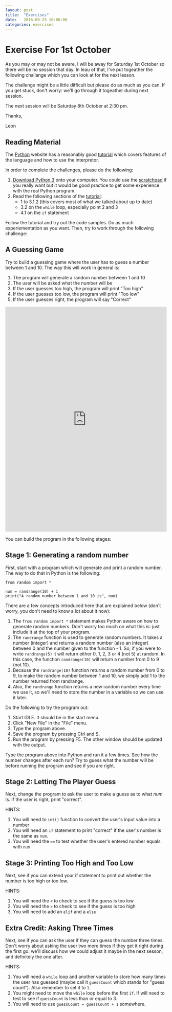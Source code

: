 ```yaml
---
layout: post
title:  "Exercises"
date:   2016-09-25 10:00:00
categories: exercises
---
```


# Exercise For 1st October

As you may or may not be aware, I will be away for Saturday 1st October so there will be no session
that day.  In leau of that, I've put togeather the following challange which you can look at for the
next lesson.

The challenge might be a little difficult but please do as much as you can.  If you get stuck,
don't worry: we'll go through it togeather during next session.

The next session will be Saturday 8th October at 2:30 pm.

Thanks,

Leon

## Reading Material

The [Python](https://www.python.org/) website has a reasonably good [tutorial](https://docs.python.org/3/tutorial/index.html)
which covers features of the language and how to use the interpretor.

In order to complete the challenges, please do the following:

1. [Download Python 3](/yprl-python-workbooks/resources/) onto your computer.  You could use the
    [scratchpad](/yprl-python-workbooks/scratchpad/) if you really want but it would be good
    practice to get some experience with the real Python program.
2. Read the following sections of the [tutorial](https://docs.python.org/3/tutorial/index.html):
    - 1 to 3.1.2 (this covers most of what we talked about up to date)
    - 3.2 on the `while` loop, especially point 2 and 3
    - 4.1 on the `if` statement

Follow the tutorial and try out the code samples.  Do as much experiementation as you want.  Then, try to work
through the following challenge: 

## A Guessing Game

Try to build a guessing game where the user has to guess a number between 1 and
10.  The way this will work in general is:

1. The program will generate a random number between 1 and 10
2. The user will be asked what the number will be
3. If the user guesses too high, the program will print "Too high"
4. If the user guesses too low, the program will print "Too low"
5. If the user guesses right, the program will say "Correct"

<iframe src="https://trinket.io/embed/python/691b37d400?outputOnly=true&amp;start=result" width="100%" height="700" frameborder="0" marginwidth="0" marginheight="0" allowfullscreen></iframe>

You can build the program in the following stages:

## Stage 1: Generating a random number

First, start with a program which will generate and print a random number.
The way to do that in Python is the following:

    from random import *

    num = randrange(10) + 1
    print("A random number between 1 and 10 is", num)

There are a few concepts introduced here that are explained below (don't worry, you don't need to
know a lot about it now):

1. The `from random import *` statement makes Python aware on how to generate random numbers.
   Don't worry too much on what this is: just include it at the top of your program.
2. The `randrange` function is used to generate random numbers.  It takes a number (integer) and
   returns a random number (also an integer) between 0 and the number given to the function - 1.
   So, if you were to write `randrange(5)` it will return either 0, 1, 2, 3 or 4 (not 5) at
   random.  In this case, the function `randrange(10)` will return a number from 0 to 9 (not 10).
3. Because the `randrange(10)` function returns a random number from 0 to 9, to make the
   random number between 1 and 10, we simply add 1 to the number returned from randrange.
4. Also, the `randrange` function returns a new random number every time we use it, so we'll
   need to store the number in a variable so we can use it later.

Do the following to try the program out:

1. Start IDLE.  It should be in the start menu.
2. Click "New File" in the "File" menu.
3. Type the program above.
4. Save the program by pressing Ctrl and S.
5. Run the program by pressing F5.  The other window should be updated with the output.
 
Type the program above into Python and run it a few times.  See how the number changes after each
run?  Try to guess what the number will be before running the program and see if you are right.

## Stage 2: Letting The Player Guess

Next, change the program to ask the user to make a guess as to what *num* is.  If the user
is right, print "correct".

HINTS:

1. You will need to `int()` function to convert the user's input value into a number
2. You will need an `if` statement to print "correct" if the user's number is the same as `num`.
3. You will need the `==` to test whether the user's entered number equals with `num`

## Stage 3: Printing Too High and Too Low

Next, see if you can extend your if statement to print out whether the number is too high or too low.

HINTS:

1. You will need the `<` to check to see if the guess is too low
2. You will need the `>` to check to see if the guess is too high
3. You will need to add an `elif` and a `else`

## Extra Credit: Asking Three Times

Next, see if you can ask the user if they can guess the number three times.  Don't worry about
asking the user two more times if they get it right during the first go: we'll discuss how we
could adjust it maybe in the next sesson, and definitely the one after.

HINTS:

1. You will need a `while` loop and another variable to store how many times the user has guessed
   (maybe call it `guessCount` which stands for "guess count").  Also remember to set it to `1`.
2. You might need to move the `while` loop before the first `if`.  If will need to test to see
   if `guessCount` is less than or equal to 3.
3. You will need to use `guessCount = guessCount + 1` somewhere.